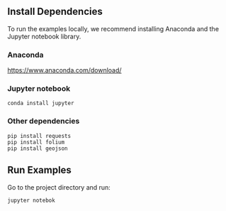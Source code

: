 ## Install Dependencies
To run the examples locally, we recommend installing Anaconda and the Jupyter notebook library.

### Anaconda
https://www.anaconda.com/download/

### Jupyter notebook
```
conda install jupyter
```

### Other dependencies
```
pip install requests
pip install folium
pip install geojson
```

## Run Examples
Go to the project directory and run:
```
jupyter notebok
```
